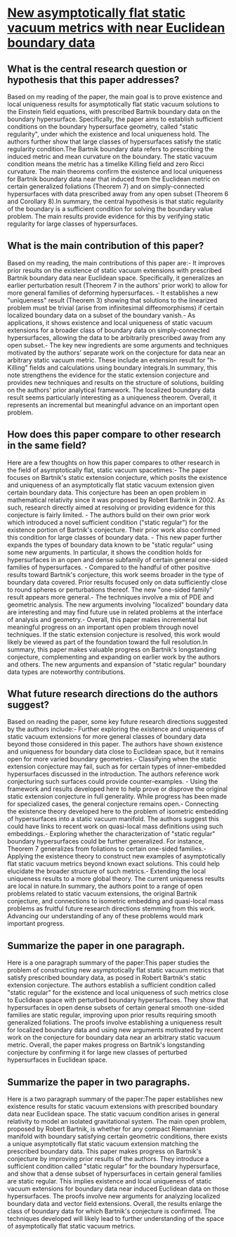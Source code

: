 # [New asymptotically flat static vacuum metrics with near Euclidean   boundary data](https://arxiv.org/abs/2206.0082)

## What is the central research question or hypothesis that this paper addresses?

Based on my reading of the paper, the main goal is to prove existence and local uniqueness results for asymptotically flat static vacuum solutions to the Einstein field equations, with prescribed Bartnik boundary data on the boundary hypersurface. Specifically, the paper aims to establish sufficient conditions on the boundary hypersurface geometry, called "static regularity", under which the existence and local uniqueness hold. The authors further show that large classes of hypersurfaces satisfy the static regularity condition.The Bartnik boundary data refers to prescribing the induced metric and mean curvature on the boundary. The static vacuum condition means the metric has a timelike Killing field and zero Ricci curvature. The main theorems confirm the existence and local uniqueness for Bartnik boundary data near that induced from the Euclidean metric on certain generalized foliations (Theorem 7) and on simply-connected hypersurfaces with data prescribed away from any open subset (Theorem 6 and Corollary 8).In summary, the central hypothesis is that static regularity of the boundary is a sufficient condition for solving the boundary value problem. The main results provide evidence for this by verifying static regularity for large classes of hypersurfaces.


## What is the main contribution of this paper?

Based on my reading, the main contributions of this paper are:- It improves prior results on the existence of static vacuum extensions with prescribed Bartnik boundary data near Euclidean space. Specifically, it generalizes an earlier perturbation result (Theorem 7 in the authors' prior work) to allow for more general families of deforming hypersurfaces. - It establishes a new "uniqueness" result (Theorem 3) showing that solutions to the linearized problem must be trivial (arise from infinitesimal diffeomorphisms) if certain localized boundary data on a subset of the boundary vanish.- As applications, it shows existence and local uniqueness of static vacuum extensions for a broader class of boundary data on simply-connected hypersurfaces, allowing the data to be arbitrarily prescribed away from any open subset.- The key new ingredients are some arguments and techniques motivated by the authors' separate work on the conjecture for data near an arbitrary static vacuum metric. These include an extension result for "h-Killing" fields and calculations using boundary integrals.In summary, this note strengthens the evidence for the static extension conjecture and provides new techniques and results on the structure of solutions, building on the authors' prior analytical framework. The localized boundary data result seems particularly interesting as a uniqueness theorem. Overall, it represents an incremental but meaningful advance on an important open problem.


## How does this paper compare to other research in the same field?

Here are a few thoughts on how this paper compares to other research in the field of asymptotically flat, static vacuum spacetimes:- The paper focuses on Bartnik's static extension conjecture, which posits the existence and uniqueness of an asymptotically flat static vacuum extension given certain boundary data. This conjecture has been an open problem in mathematical relativity since it was proposed by Robert Bartnik in 2002. As such, research directly aimed at resolving or providing evidence for this conjecture is fairly limited. - The authors build on their own prior work which introduced a novel sufficient condition ("static regular") for the existence portion of Bartnik's conjecture. Their prior work also confirmed this condition for large classes of boundary data. - This new paper further expands the types of boundary data known to be "static regular" using some new arguments. In particular, it shows the condition holds for hypersurfaces in an open and dense subfamily of certain general one-sided families of hypersurfaces.  - Compared to the handful of other positive results toward Bartnik's conjecture, this work seems broader in the type of boundary data covered. Prior results focused only on data sufficiently close to round spheres or perturbations thereof. The new "one-sided family" result appears more general.- The techniques involve a mix of PDE and geometric analysis. The new arguments involving "localized" boundary data are interesting and may find future use in related problems at the interface of analysis and geometry.- Overall, this paper makes incremental but meaningful progress on an important open problem through novel techniques. If the static extension conjecture is resolved, this work would likely be viewed as part of the foundation toward the full resolution.In summary, this paper makes valuable progress on Bartnik's longstanding conjecture, complementing and expanding on earlier work by the authors and others. The new arguments and expansion of "static regular" boundary data types are noteworthy contributions.


## What future research directions do the authors suggest?

Based on reading the paper, some key future research directions suggested by the authors include:- Further exploring the existence and uniqueness of static vacuum extensions for more general classes of boundary data beyond those considered in this paper. The authors have shown existence and uniqueness for boundary data close to Euclidean space, but it remains open for more varied boundary geometries.- Classifying when the static extension conjecture may fail, such as for certain types of inner-embedded hypersurfaces discussed in the introduction. The authors reference work conjecturing such surfaces could provide counter-examples. - Using the framework and results developed here to help prove or disprove the original static extension conjecture in full generality. While progress has been made for specialized cases, the general conjecture remains open.- Connecting the existence theory developed here to the problem of isometric embedding of hypersurfaces into a static vacuum manifold. The authors suggest this could have links to recent work on quasi-local mass definitions using such embeddings.- Exploring whether the characterization of "static regular" boundary hypersurfaces could be further generalized. For instance, Theorem 7 generalizes from foliations to certain one-sided families.- Applying the existence theory to construct new examples of asymptotically flat static vacuum metrics beyond known exact solutions. This could help elucidate the broader structure of such metrics.- Extending the local uniqueness results to a more global theory. The current uniqueness results are local in nature.In summary, the authors point to a range of open problems related to static vacuum extensions, the original Bartnik conjecture, and connections to isometric embedding and quasi-local mass problems as fruitful future research directions stemming from this work. Advancing our understanding of any of these problems would mark important progress.


## Summarize the paper in one paragraph.

Here is a one paragraph summary of the paper:This paper studies the problem of constructing new asymptotically flat static vacuum metrics that satisfy prescribed boundary data, as posed in Robert Bartnik's static extension conjecture. The authors establish a sufficient condition called "static regular" for the existence and local uniqueness of such metrics close to Euclidean space with perturbed boundary hypersurfaces. They show that hypersurfaces in open dense subsets of certain general smooth one-sided families are static regular, improving upon prior results requiring smooth generalized foliations. The proofs involve establishing a uniqueness result for localized boundary data and using new arguments motivated by recent work on the conjecture for boundary data near an arbitrary static vacuum metric. Overall, the paper makes progress on Bartnik's longstanding conjecture by confirming it for large new classes of perturbed hypersurfaces in Euclidean space.


## Summarize the paper in two paragraphs.

Here is a two paragraph summary of the paper:The paper establishes new existence results for static vacuum extensions with prescribed boundary data near Euclidean space. The static vacuum condition arises in general relativity to model an isolated gravitational system. The main open problem, proposed by Robert Bartnik, is whether for any compact Riemannian manifold with boundary satisfying certain geometric conditions, there exists a unique asymptotically flat static vacuum extension matching the prescribed boundary data. This paper makes progress on Bartnik's conjecture by improving prior results of the authors. They introduce a sufficient condition called "static regular" for the boundary hypersurface, and show that a dense subset of hypersurfaces in certain general families are static regular. This implies existence and local uniqueness of static vacuum extensions for boundary data near induced Euclidean data on those hypersurfaces. The proofs involve new arguments for analyzing localized boundary data and vector field extensions. Overall, the results enlarge the class of boundary data for which Bartnik's conjecture is confirmed. The techniques developed will likely lead to further understanding of the space of asymptotically flat static vacuum metrics.
